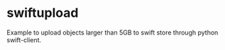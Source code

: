 # swiftupload

Example to upload objects larger than 5GB to swift store through python swift-client.



